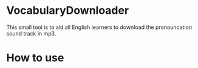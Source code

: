 # VocabularyDownloader

This small tool is to aid all English learners to download the pronouncation sound track in mp3.

# How to use

